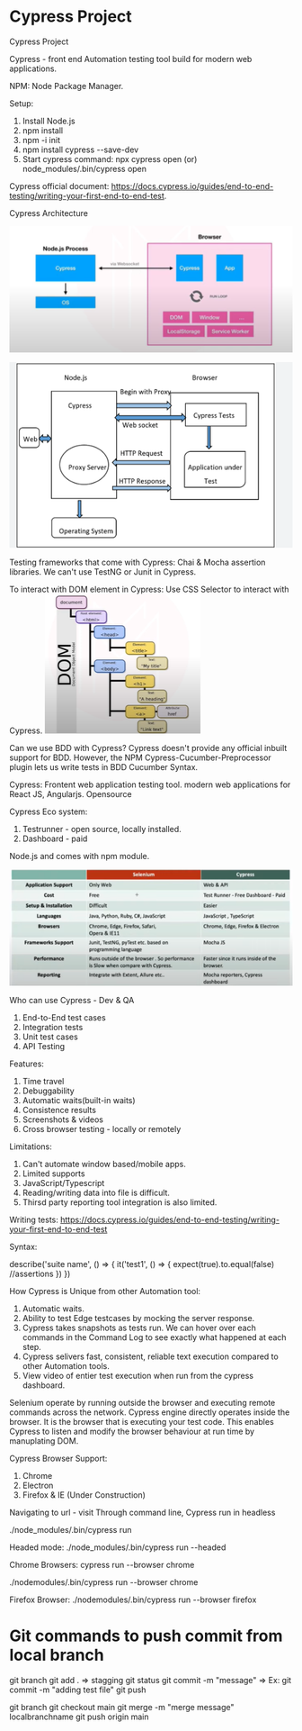 # Cypress Project 
Cypress Project


Cypress - front end Automation testing tool build for modern web applications.

NPM: Node Package Manager.

Setup: 
1) Install Node.js 
2) npm install
3) npm -i init
4) npm install cypress --save-dev
5) Start cypress command: npx cypress open (or) node_modules/.bin/cypress open

Cypress official document: https://docs.cypress.io/guides/end-to-end-testing/writing-your-first-end-to-end-test.

Cypress Architecture

![alt text](image.png)

![alt text](image-1.png)

Testing frameworks that come with Cypress: Chai & Mocha assertion libraries. We can't use TestNG or Junit in Cypress.

To interact with DOM element in Cypress: Use CSS Selector to interact with Cypress.
![alt text](image-2.png)


Can we use BDD with Cypress?
Cypress doesn't provide any official inbuilt support for BDD. However, the NPM Cypress-Cucumber-Preprocessor plugin lets us write tests in BDD Cucumber Syntax.

Cypress:
Frontent web application testing tool.
modern web applications for React JS, Angularjs.
Opensource

Cypress Eco system:
1) Testrunner - open source, locally installed.
2) Dashboard - paid

Node.js and comes with npm module.

![alt text](image-3.png)

Who can use Cypress - Dev & QA
1) End-to-End test cases
2) Integration tests
3) Unit test cases
4) API Testing

Features:
1) Time travel
2) Debuggability
3) Automatic waits(built-in waits)
4) Consistence results
5) Screenshots & videos
6) Cross browser testing - locally or remotely

Limitations:
1) Can't automate window based/mobile apps.
2) Limited supports
3) JavaScript/Typescript
4) Reading/writing data into file is difficult.
5) Thirsd party reporting tool integration is also limited.

Writing tests: https://docs.cypress.io/guides/end-to-end-testing/writing-your-first-end-to-end-test

Syntax: 

describe('suite name', () => {
  it('test1', () => {
    expect(true).to.equal(false) //assertions
  })
})


How Cypress is Unique from other Automation tool:
1) Automatic waits.
2) Ability to test Edge testcases by mocking the server response.
3) Cypress takes snapshots as tests run. We can hover over each commands in the Command Log to see exactly what happened at each step.
4) Cypress selivers fast, consistent, reliable text execution compared to other Automation tools.
5) View video of entier test execution when run from the cypress dashboard.

Selenium operate by running outside the browser and executing remote commands across the network. Cypress engine directly operates inside the browser. It is the browser that is executing your test code.
This enables Cypress to listen and modify the browser behaviour at run time by manuplating DOM. 

Cypress Browser Support:
1) Chrome
2) Electron
3) Firefox & IE (Under Construction)

Navigating to url - visit
Through command line, Cypress run in headless

./node_modules/.bin/cypress run

Headed mode:
./node_modules/.bin/cypress run --headed

Chrome Browsers:
cypress run --browser chrome

./nodemodules/.bin/cypress run --browser chrome

Firefox Browser:
./nodemodules/.bin/cypress run --browser firefox

# Git commands to push commit from local branch
git branch
git add . => stagging
git status
git commit -m "message" => Ex: git commit -m "adding test file"
git push

git branch
git checkout main
git merge -m "merge message" localbranchname
git push origin main
